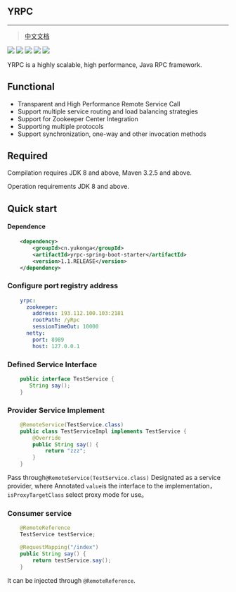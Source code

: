## YRPC
---
>[中文文档](https://github.com/YuKongEr/yRpc/blob/master/README-CN.MD)

[![](https://img.shields.io/badge/build-passing-brightgreen.svg)](https://github.com/YuKongEr/yRpc/tree/master)  [![](https://img.shields.io/badge/license-apache2.0-blue.svg)](https://github.com/YuKongEr/yRpc/tree/master)   [![]( https://img.shields.io/badge/packagist-1.1-brightgreen.svg)]( https://search.maven.org/search?q=a:yrpc-spring-boot-starter )  [![](https://img.shields.io/badge/license-apache2.0-blue.svg)](https://github.com/YuKongEr/yRpc/tree/master)   [![]( https://img.shields.io/badge/release-v1.1-blue.svg 
)]( https://search.maven.org/search?q=a:yrpc-spring-boot-starter )

YRPC is a highly scalable, high performance, Java RPC framework.

## Functional 
- Transparent and High Performance Remote Service Call
- Support multiple service routing and load balancing strategies
- Support for Zookeeper Center Integration
- Supporting multiple protocols
- Support synchronization, one-way and other invocation methods

## Required
Compilation requires JDK 8 and above, Maven 3.2.5 and above.

Operation requirements JDK 8 and above.

## Quick start
#### Dependence
```xml
    <dependency>
        <groupId>cn.yukonga</groupId>
        <artifactId>yrpc-spring-boot-starter</artifactId>
        <version>1.1.RELEASE</version>
    </dependency>
```

### Configure port registry address
```yaml
    yrpc:
      zookeeper:
        address: 193.112.100.103:2181
        rootPath: /yRpc
        sessionTimeOut: 10000
      netty:
        port: 8989
        host: 127.0.0.1
```

### Defined Service Interface
```java
    public interface TestService {
       String say();
    }
```

### Provider Service Implement
```java
    @RemoteService(TestService.class)
    public class TestServiceImpl implements TestService {
        @Override
        public String say() {
            return "zzz";
        }
    }
```
Pass through`@RemoteService(TestService.class)` Designated as a service provider, where Annotated `value`is the interface to the implementation，`isProxyTargetClass` select proxy mode for use。

### Consumer service
```java
    @RemoteReference
    TestService testService;

    @RequestMapping("/index")
    public String say() {
        return testService.say();
    }
```

It can be injected through `@RemoteReference`.


 
 




